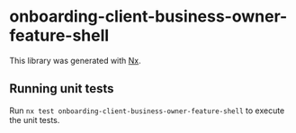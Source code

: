 # onboarding-client-business-owner-feature-shell

This library was generated with [Nx](https://nx.dev).

## Running unit tests

Run `nx test onboarding-client-business-owner-feature-shell` to execute the unit tests.
